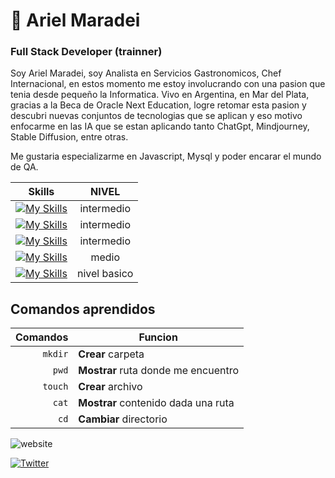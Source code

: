 # 🐶 Ariel Maradei 

### Full Stack Developer (trainner)

Soy Ariel Maradei, soy Analista en Servicios Gastronomicos, Chef Internacional, en estos momento me estoy involucrando con una pasion que tenia desde pequeño la Informatica.
Vivo en Argentina, en Mar del Plata, gracias a la Beca de Oracle Next Education, logre retomar esta pasion y descubri nuevas conjuntos de tecnologias que se aplican y eso motivo enfocarme en las IA que se estan aplicando tanto ChatGpt, Mindjourney, Stable Diffusion, entre otras.

Me gustaria especializarme en Javascript, Mysql y poder encarar el mundo de QA.


|**Skills**| NIVEL|
| :---------:| :-------: |
[![My Skills](https://skillicons.dev/icons?i=html)](https://skillicons.dev)| intermedio|
|[![My Skills](https://skillicons.dev/icons?i=css)](https://skillicons.dev)| intermedio|
|[![My Skills](https://skillicons.dev/icons?i=js)](https://skillicons.dev)| intermedio|
|[![My Skills](https://skillicons.dev/icons?i=mysql)](https://skillicons.dev)|  medio|
|[![My Skills](https://skillicons.dev/icons?i=java)](https://skillicons.dev)| nivel basico|



## Comandos aprendidos 
| Comandos | Funcion |
| ---------:| ------- |
| `mkdir` | **Crear** carpeta |
| `pwd` | **Mostrar** ruta donde me encuentro |
| `touch` | **Crear** archivo |
| `cat` | **Mostrar** contenido dada una ruta |
| `cd` | **Cambiar** directorio |

![website](https://img.shields.io/website?down_color=papaya&down_message=coming%20soon&style=for-the-badge&up_color=red&up_message=coming%20soon&url=https%3A%2F%2Fshields.io)

[![Twitter](https://img.shields.io/twitter/follow/Ariel_loko?label=Twitter&style=social)](https://twitter.com/)  
